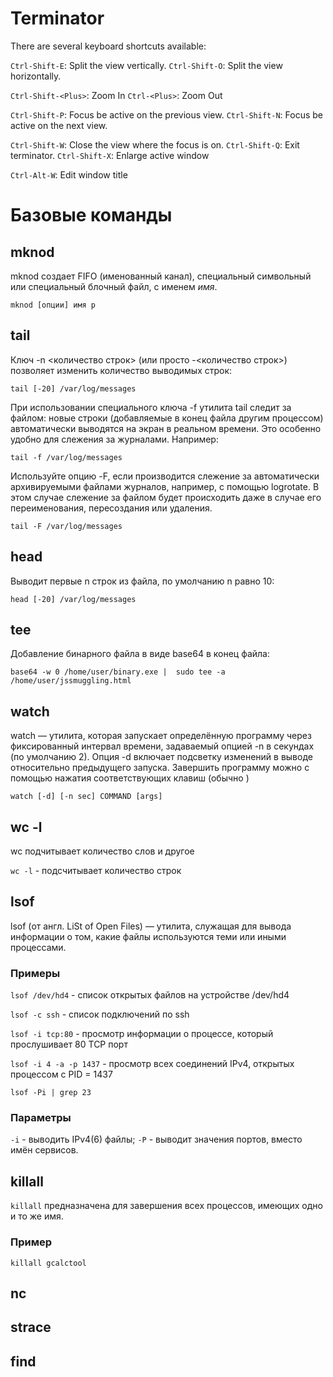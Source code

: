 # Terminator 

There are several keyboard shortcuts available:

`Ctrl-Shift-E`: Split the view vertically.
`Ctrl-Shift-O`: Split the view horizontally.

`Ctrl-Shift-<Plus>`: Zoom In
`Ctrl-<Plus>`: Zoom Out

`Ctrl-Shift-P`: Focus be active on the previous view.
`Ctrl-Shift-N`: Focus be active on the next view.

`Ctrl-Shift-W`: Close the view where the focus is on.
`Ctrl-Shift-Q`: Exit terminator.
`Ctrl-Shift-X`: Enlarge active window

`Ctrl-Alt-W`: Edit window title

# Базовые команды

## mknod

mknod создает FIFO (именованный канал), специальный символьный или специальный блочный файл, с именем _имя_.

`mknod [опции] имя p`

## tail
Ключ -n <количество строк> (или просто -<количество строк>) позволяет изменить количество выводимых строк:

`tail [-20] /var/log/messages`

При использовании специального ключа -f утилита tail следит за файлом: новые строки (добавляемые в конец файла другим процессом) автоматически выводятся на экран в реальном времени. Это особенно удобно для слежения за журналами. Например:

`tail -f /var/log/messages`

Используйте опцию -F, если производится слежение за автоматически архивируемыми файлами журналов, например, с помощью logrotate. В этом случае слежение за файлом будет происходить даже в случае его переименования, пересоздания или удаления.

`tail -F /var/log/messages`

## head 

Выводит первые n строк из файла, по умолчанию n равно 10:

`head [-20] /var/log/messages`

## tee

Добавление бинарного файла в виде base64 в конец файла:

`base64 -w 0 /home/user/binary.exe |  sudo tee -a /home/user/jssmuggling.html`

## watch

watch — утилита, которая запускает определённую программу через фиксированный интервал времени, задаваемый опцией -n в секундах (по умолчанию 2). Опция -d включает подсветку изменений в выводе относительно предыдущего запуска. Завершить программу можно с помощью нажатия соответствующих клавиш (обычно <CTRL-C>)

`watch [-d] [-n sec] COMMAND [args]`

## wc -l

wc подчитывает количество слов и другое 

`wc -l` - подсчитывает количество строк

## lsof
lsof (от англ. LiSt of Open Files) — утилита, служащая для вывода информации о том, какие файлы используются теми или иными процессами. 

### Примеры

`lsof /dev/hd4` - cписок открытых файлов на устройстве /dev/hd4

`lsof -c ssh` - cписок подключений по ssh

`lsof -i tcp:80` - просмотр информации о процессе, который прослушивает 80 TCP порт

`lsof -i 4 -a -p 1437` - просмотр всех соединений IPv4, открытых процессом с PID = 1437

`lsof -Pi | grep 23` 

### Параметры

`-i` - выводить IPv4(6) файлы;
`-P` - выводит значения портов, вместо имён сервисов.


## killall 

`killall` предназначена для завершения всех процессов, имеющих одно и то же имя. 

### Пример

`killall gcalctool`

## nc



## strace

## find